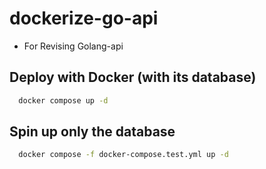 # dockerize-go-api

- For Revising Golang-api

## Deploy with Docker (with its database)
```bash
  docker compose up -d
```

## Spin up only the database
```bash
  docker compose -f docker-compose.test.yml up -d
```